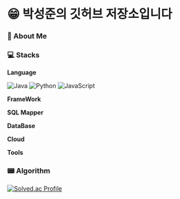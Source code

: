 
# :grin:  박성준의 깃허브 저장소입니다

### 💬 About Me

### :computer: Stacks

**Language**

<img alt="Java" src ="https://img.shields.io/badge/Java-007396.svg?&style=for-the-badge&logo=Java&logoColor=white"/> <img alt="Python" src ="https://img.shields.io/badge/Python-3776AB.svg?&style=for-the-badge&logo=Python&logoColor=white"/> <img alt="JavaScript" src ="https://img.shields.io/badge/JavaScript-F7DF1E.svg?&style=for-the-badge&logo=JavaScript&logoColor=F7DF1E"/>

**FrameWork**

**SQL Mapper**

**DataBase**

**Cloud**

**Tools**

### :pager: **Algorithm**

[![Solved.ac Profile](http://mazassumnida.wtf/api/v2/generate_badge?boj=ckckckemfdjdhk)](https://solved.ac/ckckckemfdjdhk/)
